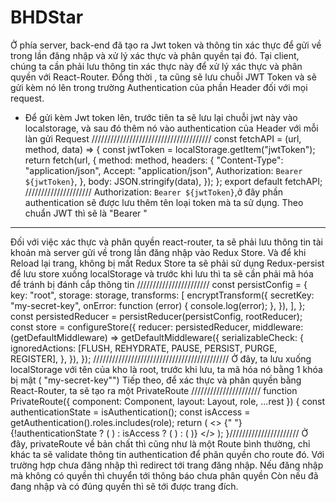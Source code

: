 # BHDStar
Ở phía server, back-end đã tạo ra Jwt token và thông tin xác thực để gửi về trong lần đăng nhập và xử lý xác thực và phân quyền tại đó.
Tại client, chúng ta cần phải lưu thông tin xác thực này để xử lý xác thực và phân quyền với React-Router. Đồng thời , ta cũng sẽ lưu chuỗi JWT Token và sẽ gửi kèm nó 
lên trong trường Authentication của phần Header đối với mọi request.
* Để gửi kèm Jwt token lên, trước tiên ta sẽ lưu lại chuỗi jwt này vào localstorage, và sau đó thêm nó vào authentication của Header với mỗi làn gửi Request
//////////////////////////////////////
const fetchAPI = (url, method, data) => {
  const jwtToken = localStorage.getItem("jwtToken");
  return fetch(url, {
    method: method,
    headers: {
      "Content-Type": "application/json",
      Accept: "application/json",
      Authorization: `Bearer ${jwtToken}`,
    },
    body: JSON.stringify(data),
  });
};
export default fetchAPI;
/////////////////////
 Authorization: `Bearer ${jwtToken}`,ở đây phần authentication sẽ được lưu thêm tên loại token mà ta sử dụng. Theo chuẩn JWT thì sẽ là "Bearer "
 ******************************
 Đối với việc xác thực và phân quyền react-router, ta sẽ phải lưu thông tin tài khoản mà server gửi về trong lần đăng nhập vào Redux Store.
 Và để khi Reload lại trang, không bị mất Redux Store ta sẽ phải sử dụng Redux-persist để lưu store xuống localStorage và trước khi lưu thì ta sẽ cần phải mã hóa để
 tránh bị đánh cắp thông tin
 ///////////////////////
 const persistConfig = {
  key: "root",
  storage: storage,
  transforms: [
    encryptTransform({
      secretKey: "my-secret-key",
      onError: function (error) {
        console.log(error);
      },
    }),
  ],
};
const persistedReducer = persistReducer(persistConfig, rootReducer);
const store = configureStore({
  reducer: persistedReducer,
  middleware: (getDefaultMiddleware) =>
    getDefaultMiddleware({
      serializableCheck: {
        ignoredActions: [FLUSH, REHYDRATE, PAUSE, PERSIST, PURGE, REGISTER],
      },
    }),
});
///////////////////////////////////////////
Ở đây, ta lưu xuống localStorage với tên của kho là root, trước khi lưu, ta mã hóa nó bằng 1 khóa bị mật ( "my-secret-key"")
Tiếp theo, để xác thực và phân quyền bằng React-Router, ta sẽ tạo ra một  PrivateRoute
//////////////////////
function PrivateRoute({ component: Component, layout: Layout, role, ...rest }) {
  const authenticationState = isAuthentication();
  const isAccess = getAuthentication().roles.includes(role);
  return (
    <>
      {" "}
      {!authenticationState ? (
        <Navigate to={config.routes.Register} />
      ) : isAccess ? (
        <Layout>
          <Component />
        </Layout>
      ) : (
        <Navigate to={config.routes.UnAuthorization} />
      )}
    </>
  );
}//////////////////////
Ở đây, privateRoute về bản chất thì cũng như là một Route bình thường, chỉ khác ta sẽ validate thông tin authentication để phân quyền cho route đó.
Với trường hợp chưa đăng nhập thì redirect tới trang đăng nhập.
Nếu đăng nhập mà không có quyền thì chuyển tới thông báo chưa phân quyền
Còn nếu đã đang nhập và có đúng quyền thì sẽ tới được trang đích.
